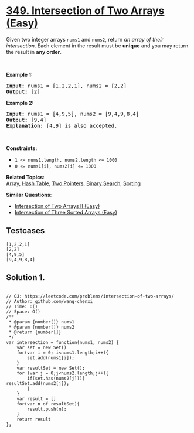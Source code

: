 # [349. Intersection of Two Arrays (Easy)](https://leetcode.com/problems/intersection-of-two-arrays/)

<p>Given two integer arrays <code>nums1</code> and <code>nums2</code>, return <em>an array of their intersection</em>. Each element in the result must be <strong>unique</strong> and you may return the result in <strong>any order</strong>.</p>

<p>&nbsp;</p>
<p><strong>Example 1:</strong></p>

<pre><strong>Input:</strong> nums1 = [1,2,2,1], nums2 = [2,2]
<strong>Output:</strong> [2]
</pre>

<p><strong>Example 2:</strong></p>

<pre><strong>Input:</strong> nums1 = [4,9,5], nums2 = [9,4,9,8,4]
<strong>Output:</strong> [9,4]
<strong>Explanation:</strong> [4,9] is also accepted.
</pre>

<p>&nbsp;</p>
<p><strong>Constraints:</strong></p>

<ul>
	<li><code>1 &lt;= nums1.length, nums2.length &lt;= 1000</code></li>
	<li><code>0 &lt;= nums1[i], nums2[i] &lt;= 1000</code></li>
</ul>

**Related Topics**:  
[Array](https://leetcode.com/tag/array/), [Hash Table](https://leetcode.com/tag/hash-table/), [Two Pointers](https://leetcode.com/tag/two-pointers/), [Binary Search](https://leetcode.com/tag/binary-search/), [Sorting](https://leetcode.com/tag/sorting/)

**Similar Questions**:

- [Intersection of Two Arrays II (Easy)](https://leetcode.com/problems/intersection-of-two-arrays-ii/)
- [Intersection of Three Sorted Arrays (Easy)](https://leetcode.com/problems/intersection-of-three-sorted-arrays/)

## Testcases

```
[1,2,2,1]
[2,2]
[4,9,5]
[9,4,9,8,4]
```

## Solution 1.

```JS

// OJ: https://leetcode.com/problems/intersection-of-two-arrays/
// Author: github.com/wang-chenxi
// Time: O()
// Space: O()
/**
 * @param {number[]} nums1
 * @param {number[]} nums2
 * @return {number[]}
 */
var intersection = function(nums1, nums2) {
    var set = new Set()
    for(var i = 0; i<nums1.length;i++){
        set.add(nums1[i]);
    }
    var resultSet = new Set();
    for (var j = 0;j<nums2.length;j++){
        if(set.has(nums2[j])){
resultSet.add(nums2[j]);
        }
    }
    var result = []
    for(var n of resultSet){
        result.push(n);
    }
    return result
};

```
